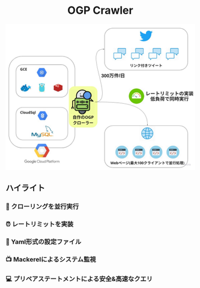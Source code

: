 <h1 align="center">OGP Crawler</h1>
<p align="center"><img src="./docs/systems.jpg" alt="Systems"></p>

## ハイライト
### :star2: クローリングを並行実行  

### :alarm_clock: レートリミットを実装  

### :page_with_curl: Yaml形式の設定ファイル  

### :tv: Mackerelによるシステム監視  

### :computer: プリペアステートメントによる安全&高速なクエリ  

